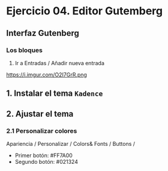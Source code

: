 
# Ejercicio 04. Editor Gutemberg

## Interfaz Gutenberg
### Los bloques

1. Ir a Entradas / Añadir nueva entrada

https://i.imgur.com/O2I7GrR.png


## 1. Instalar el tema `Kadence`

## 2. Ajustar el tema

### 2.1 Personalizar colores

 Apariencia / Personalizar / Colors& Fonts / Buttons / 
- Primer botón: #FF7A00
- Segundo botón: #021324

<!--stackedit_data:
eyJoaXN0b3J5IjpbLTE3NDIzODQ3MjFdfQ==
-->